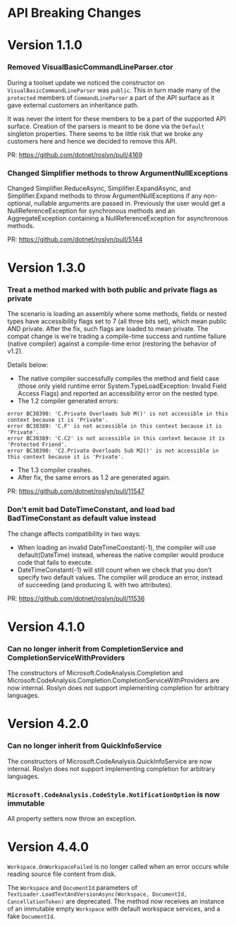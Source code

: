 API Breaking Changes
====

# Version 1.1.0 

### Removed VisualBasicCommandLineParser.ctor 
During a toolset update we noticed the constructor on `VisualBasicCommandLineParser` was `public`.  This in turn made many of the `protected` members of `CommandLineParser` a part of the API surface as it gave external customers an inheritance path.  

It was never the intent for these members to be a part of the supported API surface.  Creation of the parsers is meant to be done via the `Default` singleton properties.  There seems to be little risk that we broke any customers here and hence we decided to remove this API.  

PR: https://github.com/dotnet/roslyn/pull/4169

### Changed Simplifier methods to throw ArgumentNullExceptions 
Changed Simplifier.ReduceAsync, Simplifier.ExpandAsync, and Simplifier.Expand methods to throw ArgumentNullExceptions if any non-optional, nullable arguments are passed in.  Previously the user would get a NullReferenceException for synchronous methods and an AggregateException containing a NullReferenceException for asynchronous methods.

PR: https://github.com/dotnet/roslyn/pull/5144

# Version 1.3.0

### Treat a method marked with both public and private flags as private

The scenario is loading an assembly where some methods, fields or nested types have accessibility flags set to 7 (all three bits set), which mean public AND private.
After the fix, such flags are loaded to mean private.
The compat change is we’re trading a compile-time success and runtime failure (native compiler) against a compile-time error (restoring the behavior of v1.2).

Details below:

- The native compiler successfully compiles the method and field case (those only yield runtime error System.TypeLoadException: Invalid Field Access Flags) and reported an accessibility error on the nested type.
- The 1.2 compiler generated errors:
```
error BC30390: 'C.Private Overloads Sub M()' is not accessible in this context because it is 'Private'.
error BC30389: 'C.F' is not accessible in this context because it is 'Private'.
error BC30389: 'C.C2' is not accessible in this context because it is 'Protected Friend'.
error BC30390: 'C2.Private Overloads Sub M2()' is not accessible in this context because it is 'Private'.
```
- The 1.3 compiler crashes.
- After fix, the same errors as 1.2 are generated again.

PR: https://github.com/dotnet/roslyn/pull/11547

### Don't emit bad DateTimeConstant, and load bad BadTimeConstant as default value instead

The change affects compatibility in two ways:

- When loading an invalid DateTimeConstant(-1), the compiler will use default(DateTime) instead, whereas the native compiler would produce code that fails to execute.
- DateTimeConstant(-1) will still count when we check that you don’t specify two default values. The compiler will produce an error, instead of succeeding (and producing IL with two attributes).

PR: https://github.com/dotnet/roslyn/pull/11536

# Version 4.1.0

### Can no longer inherit from CompletionService and CompletionServiceWithProviders

The constructors of Microsoft.CodeAnalysis.Completion and Microsoft.CodeAnalysis.Completion.CompletionServiceWithProviders are now internal.
Roslyn does not support implementing completion for arbitrary languages.

# Version 4.2.0

### Can no longer inherit from QuickInfoService

The constructors of Microsoft.CodeAnalysis.QuickInfoService are now internal.
Roslyn does not support implementing completion for arbitrary languages.

### `Microsoft.CodeAnalysis.CodeStyle.NotificationOption` is now immutable

All property setters now throw an exception.

# Version 4.4.0

`Workspace.OnWorkspaceFailed` is no longer called when an error occurs while reading source file content from disk.

The `Workspace` and `DocumentId` parameters of `TextLoader.LoadTextAndVersionAsync(Workspace, DocumentId, CancellationToken)` are deprecated.
The method now receives an instance of an immutable empty `Workspace` with default workspace services, and a fake `DocumentId`.
